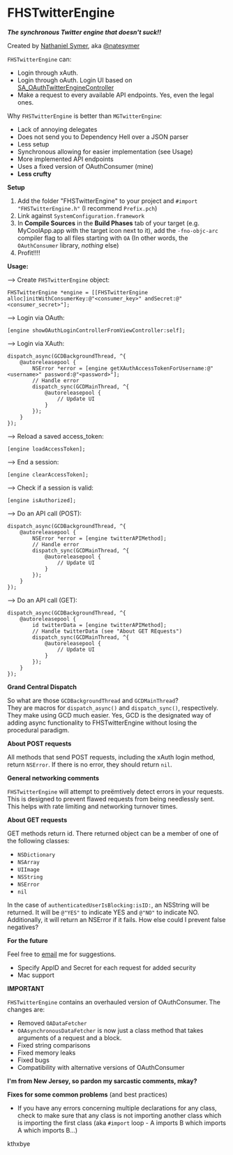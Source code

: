 FHSTwitterEngine
================

***The synchronous Twitter engine that doesn't suck!!***

Created by [Nathaniel Symer](mailto:nate@natesymer.com), aka [@natesymer](http://twitter.com/natesymer)

`FHSTwitterEngine` can:

- Login through xAuth.
- Login through oAuth. Login UI based on [SA_OAuthTwitterEngineController](https://github.com/bengottlieb/Twitter-OAuth-iPhone)
- Make a request to every available API endpoints. Yes, even the legal ones.


Why `FHSTwitterEngine` is better than `MGTwitterEngine`:

- Lack of annoying delegates
- Does not send you to Dependency Hell over a JSON parser
- Less setup
- Synchronous allowing for easier implementation (see Usage)
- More implemented API endpoints
- Uses a fixed version of OAuthConsumer (mine)
- **Less crufty**


**Setup**

1. Add the folder "FHSTwitterEngine" to your project and `#import "FHSTwitterEngine.h"` (I recommend `Prefix.pch`)
2. Link against `SystemConfiguration.framework`
3. In **Compile Sources** in the **Build Phases** tab of your target (e.g. MyCoolApp.app with the target icon next to it), add the `-fno-objc-arc` compiler flag to all files starting with `OA` (In other words, the `OAuthConsumer` library, *nothing* else)
4. Profit!!!!

**Usage:**

--> Create `FHSTwitterEngine` object:

    FHSTwitterEngine *engine = [[FHSTwitterEngine alloc]initWithConsumerKey:@"<consumer_key>" andSecret:@"<consumer_secret>"];
    
--> Login via OAuth:
    
    [engine showOAuthLoginControllerFromViewController:self];
    
--> Login via XAuth:
    
    dispatch_async(GCDBackgroundThread, ^{
    	@autoreleasepool {
    		NSError *error = [engine getXAuthAccessTokenForUsername:@"<username>" password:@"<password>"];
        	// Handle error
        	dispatch_sync(GCDMainThread, ^{
    			@autoreleasepool {
        			// Update UI
        		}
       		});
    	}
    });
    
--> Reload a saved access_token:

    [engine loadAccessToken];

--> End a session:

    [engine clearAccessToken];

--> Check if a session is valid:

    [engine isAuthorized];
    
--> Do an API call (POST):

    dispatch_async(GCDBackgroundThread, ^{
    	@autoreleasepool {
    		NSError *error = [engine twitterAPIMethod]; 
    		// Handle error
    		dispatch_sync(GCDMainThread, ^{
    			@autoreleasepool {
        			// Update UI
        		}
       		});
    	}
    });

--> Do an API call (GET):

    dispatch_async(GCDBackgroundThread, ^{
    	@autoreleasepool {
    		id twitterData = [engine twitterAPIMethod];
    		// Handle twitterData (see "About GET REquests")
    		dispatch_sync(GCDMainThread, ^{
    			@autoreleasepool {
        			// Update UI
        		}
       		});
    	}
    });

**Grand Central Dispatch**

So what are those `GCDBackgroundThread` and `GCDMainThread`?<br />
They are macros for `dispatch_async()` and `dispatch_sync()`, respectively. They make using GCD much easier. Yes, GCD is the designated way of adding async functionality to FHSTwitterEngine without losing the procedural paradigm.

**About POST requests**

All methods that send POST requests, including the xAuth login method, return `NSError`. If there is no error, they should return `nil`.

**General networking comments**

`FHSTwitterEngine` will attempt to preëmtively detect errors in your requests. This is designed to prevent flawed requests from being needlessly sent. This helps with rate limiting and networking turnover times.

**About GET requests**

GET methods return id. There returned object can be a member of one of the following classes:

- `NSDictionary`
- `NSArray`
- `UIImage`
- `NSString`
- `NSError`
- `nil`

In the case of `authenticatedUserIsBlocking:isID:`, an NSString will be returned. It will be `@"YES"` to indicate YES and `@"NO"` to indicate NO. Additionally, it will return an NSError if it fails. How else could I prevent false negatives?

**For the future**

Feel free to [email](mailto:nate@natesymer.com) me for suggestions.

- Specify AppID and Secret for each request for added security
- Mac support

**IMPORTANT**

`FHSTwitterEngine` contains an overhauled version of OAuthConsumer. The changes are:
- Removed `OADataFetcher`
- `OAAsynchronousDataFetcher` is now just a class method that takes arguments of a request and a block.
- Fixed string comparisons
- Fixed memory leaks
- Fixed bugs
- Compatibility with alternative versions of OAuthConsumer

**I'm from New Jersey, so pardon my sarcastic comments, mkay?**

**Fixes for some common problems** (and best practices)

- If you have any errors concerning multiple declarations for any class, check to make sure that any class is not importing another class which is importing the first class (aka `#import` loop - A imports B which imports A which imports B...)

kthxbye


